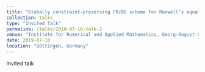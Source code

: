 ```yaml
---
title: "Globally constraint-preserving FR/DG scheme for Maxwell’s equations at all orders"
collection: talks
type: "Invited Talk"
permalink: /talks/2019-07-10-talk-2
venue: "Institute for Numerical and Applied Mathematics, Georg-August University Göttingen"
date: 2019-07-10
location: "Göttingen, Germany"
---
```


Invited talk
